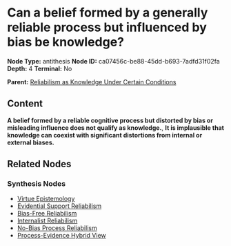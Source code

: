 # Can a belief formed by a generally reliable process but influenced by bias be knowledge?

**Node Type:** antithesis
**Node ID:** ca07456c-be88-45dd-b693-7adfd31f02fa
**Depth:** 4
**Terminal:** No

**Parent:** [Reliabilism as Knowledge Under Certain Conditions](reliabilism-as-knowledge-under-certain-conditions-synthesis-77af00c0-e794-463c-b722-809f562dd13f.md)

## Content

**A belief formed by a reliable cognitive process but distorted by bias or misleading influence does not qualify as knowledge.**, **It is implausible that knowledge can coexist with significant distortions from internal or external biases.**

## Related Nodes

### Synthesis Nodes

- [Virtue Epistemology](virtue-epistemology-synthesis-f324a0ee-487c-4b1a-a308-cca7d855ce20.md)
- [Evidential Support Reliabilism](evidential-support-reliabilism-synthesis-93202562-b65f-4f00-92dd-d99ee803923f.md)
- [Bias-Free Reliabilism](bias-free-reliabilism-synthesis-21022fde-762c-413f-8c17-11a488f833ff.md)
- [Internalist Reliabilism](internalist-reliabilism-synthesis-4ea3c3f0-cc26-445b-9547-4ffe9303e0d3.md)
- [No-Bias Process Reliabilism](no-bias-process-reliabilism-synthesis-10f59565-9ab6-4f09-9908-2d78672e2123.md)
- [Process-Evidence Hybrid View](process-evidence-hybrid-view-synthesis-b5b75421-46da-4cf8-9c98-372b0d53e97d.md)

